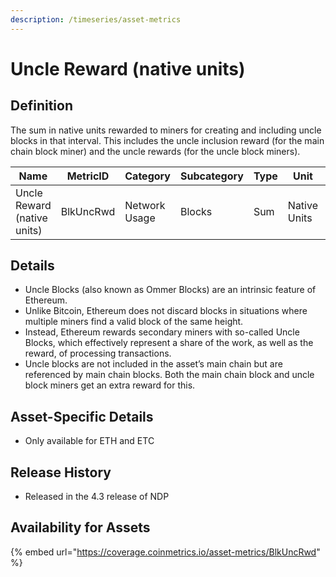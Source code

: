 ```yaml
---
description: /timeseries/asset-metrics
---
```


# Uncle Reward (native units)

## Definition

The sum in native units rewarded to miners for creating and including uncle blocks in that interval. This includes the uncle inclusion reward (for the main chain block miner) and the uncle rewards (for the uncle block miners).

| Name                        | MetricID  | Category      | Subcategory | Type | Unit         | Interval       |
| --------------------------- | --------- | ------------- | ----------- | ---- | ------------ | -------------- |
| Uncle Reward (native units) | BlkUncRwd | Network Usage | Blocks      | Sum  | Native Units | 1 block, 1 day |

## Details

* Uncle Blocks (also known as Ommer Blocks) are an intrinsic feature of Ethereum.
* Unlike Bitcoin, Ethereum does not discard blocks in situations where multiple miners find a valid block of the same height.
* Instead, Ethereum rewards secondary miners with so-called Uncle Blocks, which effectively represent a share of the work, as well as the reward, of processing transactions.
* Uncle blocks are not included in the asset’s main chain but are referenced by main chain blocks. Both the main chain block and uncle block miners get an extra reward for this.

## Asset-Specific Details

* Only available for ETH and ETC

## Release History

* Released in the 4.3 release of NDP

## Availability for Assets

{% embed url="https://coverage.coinmetrics.io/asset-metrics/BlkUncRwd" %}

